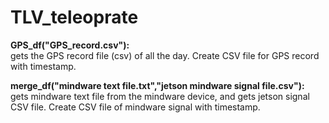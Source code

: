 # TLV_teleoprate
**GPS_df("GPS_record.csv"):**  
gets the GPS record file (csv) of all the day. Create CSV file for GPS record with timestamp.

**merge_df("mindware text file.txt","jetson mindware signal file.csv"):**  
gets mindware text file from the mindware device, and gets jetson signal CSV file. Create CSV file of mindware signal with timestamp.   
